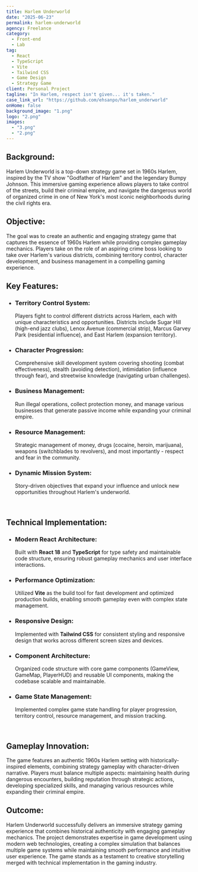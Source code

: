 ```yaml
---
title: Harlem Underworld
date: "2025-06-23"
permalink: harlem-underworld
agency: Freelance
category:
  - Front-end
  - Lab
tag:
  - React
  - TypeScript
  - Vite
  - Tailwind CSS
  - Game Design
  - Strategy Game
client: Personal Project
tagline: "In Harlem, respect isn't given... it's taken."
case_link_url: "https://github.com/ehsanpo/harlem_underworld"
onHome: false
background_image: "1.png"
logo: "2.png"
images:
  - "3.png"
  - "2.png"
---
```


<h2>Background:</h2>
Harlem Underworld is a top-down strategy game set in 1960s Harlem, inspired by the TV show "Godfather of Harlem" and the legendary Bumpy Johnson. This immersive gaming experience allows players to take control of the streets, build their criminal empire, and navigate the dangerous world of organized crime in one of New York's most iconic neighborhoods during the civil rights era.

<br />

<h2>Objective:</h2>
The goal was to create an authentic and engaging strategy game that captures the essence of 1960s Harlem while providing complex gameplay mechanics. Players take on the role of an aspiring crime boss looking to take over Harlem's various districts, combining territory control, character development, and business management in a compelling gaming experience.

<br />

<h2>Key Features:</h2>
<ul>
  <li><h3>Territory Control System:</h3> Players fight to control different districts across Harlem, each with unique characteristics and opportunities. Districts include Sugar Hill (high-end jazz clubs), Lenox Avenue (commercial strip), Marcus Garvey Park (residential influence), and East Harlem (expansion territory).</li>

  <li><h3>Character Progression:</h3> Comprehensive skill development system covering shooting (combat effectiveness), stealth (avoiding detection), intimidation (influence through fear), and streetwise knowledge (navigating urban challenges).</li>

  <li><h3>Business Management:</h3> Run illegal operations, collect protection money, and manage various businesses that generate passive income while expanding your criminal empire.</li>

  <li><h3>Resource Management:</h3> Strategic management of money, drugs (cocaine, heroin, marijuana), weapons (switchblades to revolvers), and most importantly - respect and fear in the community.</li>

  <li><h3>Dynamic Mission System:</h3> Story-driven objectives that expand your influence and unlock new opportunities throughout Harlem's underworld.</li>
</ul>

<br />

<h2>Technical Implementation:</h2>
<ul>
  <li><h3>Modern React Architecture:</h3> Built with <strong>React 18</strong> and <strong>TypeScript</strong> for type safety and maintainable code structure, ensuring robust gameplay mechanics and user interface interactions.</li>

  <li><h3>Performance Optimization:</h3> Utilized <strong>Vite</strong> as the build tool for fast development and optimized production builds, enabling smooth gameplay even with complex state management.</li>

  <li><h3>Responsive Design:</h3> Implemented with <strong>Tailwind CSS</strong> for consistent styling and responsive design that works across different screen sizes and devices.</li>

  <li><h3>Component Architecture:</h3> Organized code structure with core game components (GameView, GameMap, PlayerHUD) and reusable UI components, making the codebase scalable and maintainable.</li>

  <li><h3>Game State Management:</h3> Implemented complex game state handling for player progression, territory control, resource management, and mission tracking.</li>
</ul>

<br />

<h2>Gameplay Innovation:</h2>
The game features an authentic 1960s Harlem setting with historically-inspired elements, combining strategy gameplay with character-driven narrative. Players must balance multiple aspects: maintaining health during dangerous encounters, building reputation through strategic actions, developing specialized skills, and managing various resources while expanding their criminal empire.

<br />

<h2>Outcome:</h2>
Harlem Underworld successfully delivers an immersive strategy gaming experience that combines historical authenticity with engaging gameplay mechanics. The project demonstrates expertise in game development using modern web technologies, creating a complex simulation that balances multiple game systems while maintaining smooth performance and intuitive user experience. The game stands as a testament to creative storytelling merged with technical implementation in the gaming industry.
